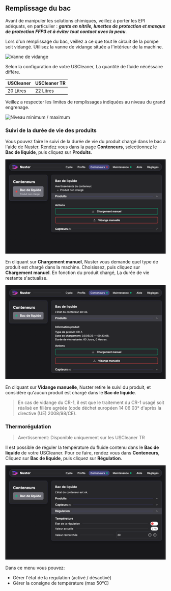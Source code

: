 ## Remplissage du bac

Avant de manipuler les solutions chimiques, veillez à porter les EPI adéquats, en particulier : ***gants en nitrile, lunettes de protection et masque de protection FFP3 et à éviter tout contact avec la peau***.

Lors d'un remplissage du bac, veillez a ce que tout le circuit de la pompe soit vidangé. Utilisez la vanne de vidange située a l'intérieur de la machine.

![Vanne de vidange](emptying_valve.png)

Selon la configuration de votre USCleaner, La quantité de fluide nécéssaire diffère.

| USCleaner | USCleaner TR |
| --------- | ------------ |
| 20 Litres | 22 Litres |

Veillez a respecter les limites de remplissages indiquées au niveau du grand engrenage.

![Niveau minimum / maximum](min_max_level.png)

### Suivi de la durée de vie des produits

Vous pouvez faire le suivi de la durée de vie du produit chargé dans le bac a l'aide de Nuster. Rendez vous dans la page **Conteneurs**, selectionnez le **Bac de liquide**, puis cliquez sur **Produits**.

![Page de produit](product_page.png)

En cliquant sur **Chargement manuel**, Nuster vous demande quel type de produit est chargé dans la machine. Choisissez, puis cliquez sur **Chargement manuel**. En fonction du produit chargé, La durée de vie restante s'actualise.

![Durée de vie du produit](product_life.png)

En cliquant sur **Vidange manuelle**,  Nuster retire le suivi du produit, et considère qu'aucun produit est chargé dans le **Bac de liquide**.

> En cas de vidange du CR-1, il est que le traitement du CR-1 usagé soit réalisé en filière agréée (code déchet européen 14 06 03* d'après la directive (UE) 2008/98/CE).

### Thermorégulation

> Avertissement: Disponible uniquement sur les USCleaner TR

Il est possible de réguler la température du fluide contenu dans le **Bac de liquide** de votre USCleaner. Pour ce faire, rendez vous dans **Conteneurs**, Cliquez sur **Bac de liquide**, puis cliquez sur **Régulation**.

![Régulation température produit](product_regulation.png)

Dans ce menu vous pouvez:

- Gérer l'état de la regulation (activé / désactivé)
- Gérer la consigne de température (max 50°C)
